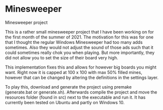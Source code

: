 # Minesweeper

Minesweeper project

This is a rather small minesweeper project that I have been working on for the first month of the summer of 2021. The motivation for this was for one that I thought the regular Windows Minesweeper had too many adds sometimes. Also they would not adjust the sound of those ads such that it could sometimes really chok you when playing. But more importantly, they did not allow you to set the size of their board very high.

This implementation fixes this and allows for however big boards you might want. Right now it is capped at 100 x 100 with max 50% filled mines, however that can be changed by altering the definitions in the settings layer. 

To play this, download and generate the project using premake (generate.bat or generate.sh). Afterwards compile the project and move the resources folder (found in src) next to the executable and run it. It has currently been tested on Ubuntu and partly on Windows 10.

